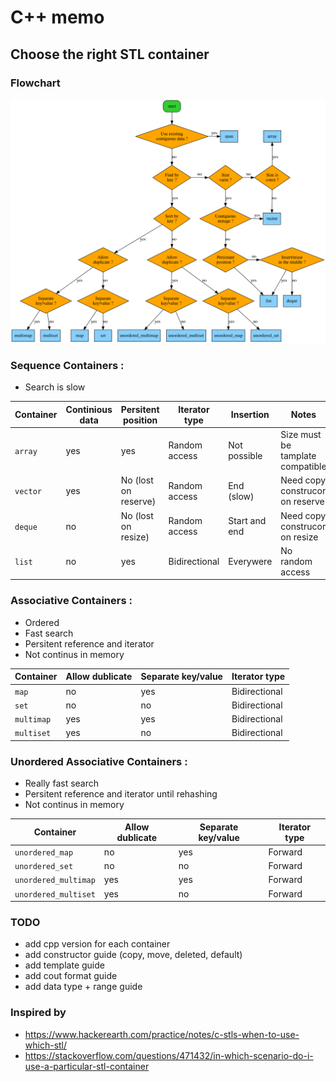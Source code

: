 # C++ memo

## Choose the right STL container

### Flowchart

![CppContainersFlowchart](flowchart.svg)

### Sequence Containers :
- Search is slow

|  Container   | Continious data | Persitent position   | Iterator type | Insertion     | Notes |
|--------------|-----------------|----------------------|---------------|---------------|-------|
| `array`      | yes             | yes                  | Random access | Not possible  | Size must be tamplate compatible |
| `vector`     | yes             | No (lost on reserve) | Random access | End (slow)    | Need copy construcor on reserve |
| `deque`      | no              | No (lost on resize)  | Random access | Start and end | Need copy construcor on resize |
| `list`       | no              | yes                  | Bidirectional | Everywere     | No random access |

### Associative Containers :
- Ordered
- Fast search
- Persitent reference and iterator
- Not continus in memory

| Container             | Allow dublicate | Separate key/value | Iterator type |
|-----------------------|-----------------|--------------------|---------------|
| `map`                 | no              | yes                | Bidirectional |
| `set`                 | no              | no                 | Bidirectional |
| `multimap`            | yes             | yes                | Bidirectional |
| `multiset`            | yes             | no                 | Bidirectional |

### Unordered Associative Containers :
- Really fast search
- Persitent reference and iterator until rehashing
- Not continus in memory


| Container             | Allow dublicate | Separate key/value | Iterator type |
|-----------------------|-----------------|--------------------|---------------|
| `unordered_map`       | no              | yes                | Forward       |
| `unordered_set`       | no              | no                 | Forward       |
| `unordered_multimap`  | yes             | yes                | Forward       |
| `unordered_multiset`  | yes             | no                 | Forward       |

### TODO
- add cpp version for each container
- add constructor guide (copy, move, deleted, default)
- add template guide
- add cout format guide
- add data type + range guide

### Inspired by 
- https://www.hackerearth.com/practice/notes/c-stls-when-to-use-which-stl/
- https://stackoverflow.com/questions/471432/in-which-scenario-do-i-use-a-particular-stl-container
